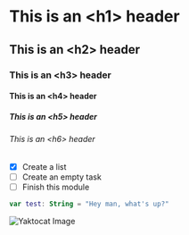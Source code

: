 # This is an \<h1\> header
## This is an \<h2\> header
### This is an \<h3\> header
#### This is an \<h4\> header
##### This is an \<h5\> header
###### This is an \<h6\> header

- [x] Create a list
- [ ] Create an empty task
- [ ] Finish this module

```Kotlin
var test: String = "Hey man, what's up?"
```

![Yaktocat Image](https://octodex.github.com/images/yaktocat.png)
